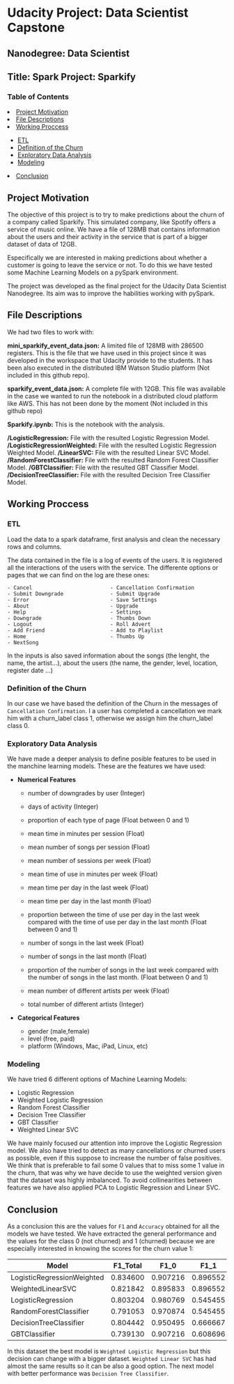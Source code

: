# Udacity Project: Data Scientist Capstone

## Nanodegree: Data Scientist

## Title: Spark Project: Sparkify

### Table of Contents

<li><a href="#project_motivation">Project Motivation</a></li>
<li><a href="#file_descriptions">File Descriptions</a></li>
<li><a href="#working_proccess">Working Proccess</a></li>
    <ul>
    <li><a href="#etl">ETL</a></li>
    <li><a href="#churn">Definition of the Churn</a></li>
    <li><a href="#eda">Exploratory Data Analysis</a></li>
    <li><a href="#modeling">Modeling</a></li>
    </ul>
<li><a href="#conclusion">Conclusion</a></li>



<a id='project_motivation'></a>
## Project Motivation

The objective of this project is to try to make predictions about the churn of a company called Sparkify. This simulated company, like Spotify offers a service of music online. We have a file of 128MB that contains information about the users and their activity in the service that is part of a bigger dataset of data of 12GB.

Especifically we are interested in making predictions about whether a customer is going to leave the service or not. To do this we have tested some Machine Learning Models on a pySpark environment.

The project was developed as the final project for the Udacity Data Scientist Nanodegree. Its aim was to improve the habilities working with pySpark.


<a id='file_descriptions'></a>
## File Descriptions

We had two files to work with:

**mini_sparkify_event_data.json:** A limited file of 128MB with 286500 registers. This is the file that we have used in this project since it was developed in the workspace that Udacity provide to the students. It has been also executed in the distributed IBM Watson Studio platform (Not included in this github repo).

**sparkify_event_data.json:** A complete file with 12GB. This file was available in the case we wanted to run the notebook in a distributed cloud platform like AWS. This has not been done by the moment (Not included in this github repo)

**Sparkify.ipynb:** This is the notebook with the analysis.

**/LogisticRegression:**  File with the resulted Logistic Regression Model.
**/LogisticRegressionWeighted:**  File with the resulted Logistic Regression Weighted Model.
**/LinearSVC:**  File with the resulted Linear SVC Model.
**/RandomForestClassifier:**  File with the resulted Random Forest Classifier Model.
**/GBTClassifier:**  File with the resulted GBT Classifier Model.
**/DecisionTreeClassifier:**  File with the resulted Decision Tree Classifier Model.

<a id='working_proccess'></a>
## Working Proccess

<a id='etl'></a>
### ETL

Load the data to a spark dataframe, first analysis and clean the necessary rows and columns.

The data contained in the file is a log of events of the users. It is registered all the interactions of the users with the service. The differente options or pages that we can find on the log are these ones:

    - Cancel                         - Cancellation Confirmation
    - Submit Downgrade               - Submit Upgrade
    - Error                          - Save Settings
    - About                          - Upgrade
    - Help                           - Settings
    - Downgrade                      - Thumbs Down
    - Logout                         - Roll Advert
    - Add Friend                     - Add to Playlist
    - Home                           - Thumbs Up
    - NextSong
    
In the inputs is also saved information about the songs (the lenght, the name, the artist...), about the users (the name, the gender, level, location, register date ...)

<a id='churn'></a>
### Definition of the Churn

In our case we have based the definition of the Churn in the messages of `Cancellation Confirmation`. I a user has completed a cancellation we mark him with a churn_label class 1, otherwise we assign him the churn_label class 0.

<a id='eda'></a>
### Exploratory Data Analysis

We have made a deeper analysis to define posible features to be used in the manchine learning models. These are the features we have used:

* **Numerical Features**

    - number of downgrades by user (Integer)
    - days of activity (Integer)
    - proportion of each type of page (Float between 0 and 1)
    - mean time in minutes per session (Float)
    - mean number of songs per session (Float)
    - mean number of sessions per week (Float)
    - mean time of use in minutes per week (Float)
       
    - mean time per day in the last week (Float)
    - mean time per day in the last month (Float)
    - proportion between the time of use per day in the last week compared
      with the time of use per day in the last month (Float between 0 and 1)
         
    - number of songs in the last week (Float)
    - number of songs in the last month (Float)
    - proportion of the number of songs in the last week compared
      with the number of songs in the last month. (Float between 0 and 1)

    - mean number of different artists per week (Float)
    - total number of different artists (Integer)


* **Categorical Features**

    - gender (male,female)
    - level (free, paid)
    - platform (Windows, Mac, iPad, Linux, etc)
 
<a id='modeling'></a> 
### Modeling  

We have tried 6 different options of Machine Learning Models:

   - Logistic Regression
   - Weighted Logistic Regression
   - Random Forest Classifier
   - Decision Tree Classifier
   - GBT Classifier
   - Weighted Linear SVC
   
   
We have mainly focused our attention into improve the Logistic Regression model. We also have tried to detect as many cancellations or churned users as possible, even if this suppose to increase the number of false positives. We think that is preferable to fail some 0 values that to miss some 1 value in the churn, that was why we have decide to use the weighted version given that the dataset was highly imbalanced.
To avoid collinearities between features we have also applied PCA to Logistic Regression and Linear SVC.

<a id='conclusion'></a> 
## Conclusion  
As a conclusion this are the values for `F1` and `Accuracy` obtained for all the models we have tested. We have extracted the general performance and the values for the class 0 (not churned) and 1 (churned) because we are especially interested in knowing the scores for the churn value 1:

     
| Model                      | F1_Total | F1_0     | F1_1     | Accuracy_Total | Accuracy_0 | Accuracy_1 |
|----------------------------|----------|----------|----------|----------------|------------|------------|
| LogisticRegressionWeighted | 0.834600 | 0.907216 | 0.896552 | 0.826087       | 0.830189   | 0.8125     |
| WeightedLinearSVC          | 0.821842 | 0.895833 | 0.896552 | 0.811594       | 0.811321   | 0.8125     |
| LogisticRegression         | 0.803204 | 0.980769 | 0.545455 | 0.826087       | 0.962264   | 0.3750     |
| RandomForestClassifier     | 0.791053 | 0.970874 | 0.545455 | 0.811594       | 0.943396   | 0.3750     |
| DecisionTreeClassifier     | 0.804442 | 0.950495 | 0.666667 | 0.811594       | 0.905660   | 0.5000     |
| GBTClassifier              | 0.739130 | 0.907216 | 0.608696 | 0.739130       | 0.830189   | 0.4375     |


In this dataset the best model is `Weighted Logistic Regression` but this decision can change with a bigger dataset. `Weighted Linear SVC` has had almost the same results so it can be also a good option. The next model with better performance was `Decision Tree Classifier`.


 













